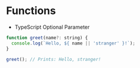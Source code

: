 # Functions

- TypeScript Optional Parameter

```js
function greet(name?: string) {
  console.log(`Hello, ${ name || 'stranger' }!`);
}

greet(); // Prints: Hello, stranger!
```